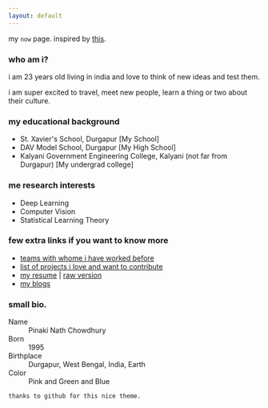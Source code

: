 ```yaml
---
layout: default
---
```


my `now` page. inspired by [this](https://sivers.org/nowff).

### who am i?

i am 23 years old living in india and love to think of new ideas and test them.

i am super excited to travel, meet new people, learn a thing or two about their culture.


### my educational background

* St. Xavier's School, Durgapur [My School]
* DAV Model School, Durgapur [My High School]
* Kalyani Government Engineering College, Kalyani (not far from Durgapur) [My undergrad college]

### me research interests
* Deep Learning
* Computer Vision
* Statistical Learning Theory

### few extra links if you want to know more
* [teams with whome i have worked before]()
* [list of projects i love and want to contribute]()
* [my resume]() | [raw version]()
* [my blogs]()

### small bio.

<dl>
<dt>Name</dt>
<dd>Pinaki Nath Chowdhury</dd>
<dt>Born</dt>
<dd>1995</dd>
<dt>Birthplace</dt>
<dd>Durgapur, West Bengal, India, Earth</dd>
<dt>Color</dt>
<dd>Pink and Green and Blue</dd>
</dl>

```
thanks to github for this nice theme.
```
